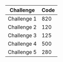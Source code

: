 | Challenge | Code |
| -------- | -------- |
| Challenge 1 | 820 |
| Challenge 2 | 120 |
| Challenge 3 | 125 |
| Challenge 4 | 500 |
| Challenge 5 | 280 |
